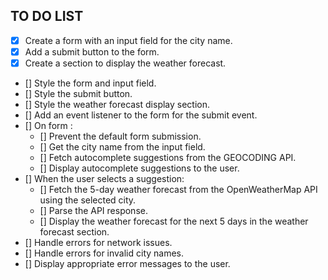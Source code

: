 ## TO DO LIST

- [x] Create a form with an input field for the city name.
- [x] Add a submit button to the form.
- [x] Create a section to display the weather forecast.
- [] Style the form and input field.
- [] Style the submit button.
- [] Style the weather forecast display section.
- [] Add an event listener to the form for the submit event.
- [] On form :
  - [] Prevent the default form submission.
  - [] Get the city name from the input field.
  - [] Fetch autocomplete suggestions from the GEOCODING API.
  - [] Display autocomplete suggestions to the user.
- [] When the user selects a suggestion:
  - [] Fetch the 5-day weather forecast from the OpenWeatherMap API using the selected city.
  - [] Parse the API response.
  - [] Display the weather forecast for the next 5 days in the weather forecast section.
- [] Handle errors for network issues.
- [] Handle errors for invalid city names.
- [] Display appropriate error messages to the user.